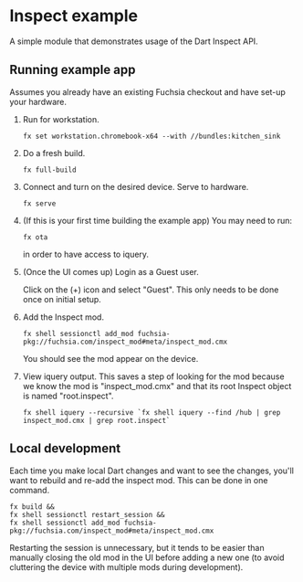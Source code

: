 # Inspect example

A simple module that demonstrates usage of the Dart Inspect API.

## Running example app

Assumes you already have an existing Fuchsia checkout and have set-up your hardware.

1.  Run for workstation.

    ```
    fx set workstation.chromebook-x64 --with //bundles:kitchen_sink
    ```

1.  Do a fresh build.

    ```
    fx full-build
    ```

1.  Connect and turn on the desired device. Serve to hardware.

    ```
    fx serve
    ```

1.  (If this is your first time building the example app) You may need to run:

    ```
    fx ota
    ```

    in order to have access to iquery.

1.  (Once the UI comes up) Login as a Guest user.

    Click on the (+) icon and select "Guest". This only needs to be done once on
    initial setup.

1.  Add the Inspect mod.

    ```
    fx shell sessionctl add_mod fuchsia-pkg://fuchsia.com/inspect_mod#meta/inspect_mod.cmx
    ```

    You should see the mod appear on the device.

1.  View iquery output. This saves a step of looking for the mod because we know
    the mod is "inspect_mod.cmx" and that its root Inspect object is named
    "root.inspect".

    ```
    fx shell iquery --recursive `fx shell iquery --find /hub | grep inspect_mod.cmx | grep root.inspect`
    ```

## Local development

Each time you make local Dart changes and want to see the changes, you'll want
to rebuild and re-add the inspect mod. This can be done in one command.

```
fx build &&
fx shell sessionctl restart_session &&
fx shell sessionctl add_mod fuchsia-pkg://fuchsia.com/inspect_mod#meta/inspect_mod.cmx
```

Restarting the session is unnecessary, but it tends to be easier than manually
closing the old mod in the UI before adding a new one (to avoid cluttering the
device with multiple mods during development).

